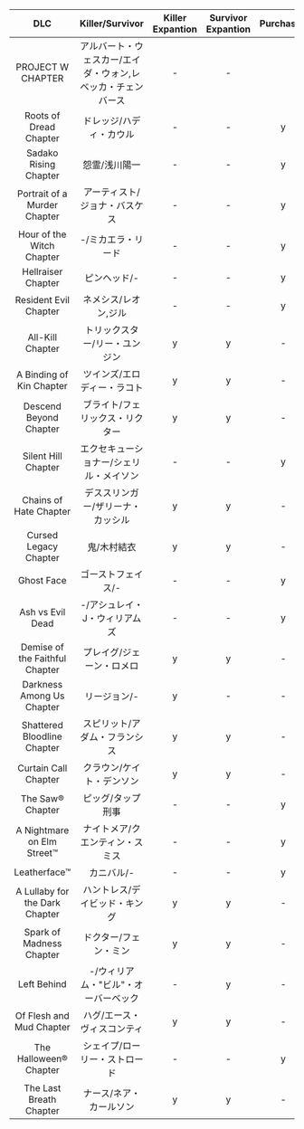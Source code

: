 | DLC | Killer/Survivor | Killer Expantion | Survivor Expantion | Purchased |
| :---: | :---: | :---: | :---: | :---: |
| PROJECT W CHAPTER | アルバート・ウェスカー/エイダ・ウォン,レベッカ・チェンバース | - | - |
| Roots of Dread Chapter | ドレッジ/ハディ・カウル | - | - | y |
| Sadako Rising Chapter | 怨霊/浅川陽一 | - | - | y |
| Portrait of a Murder Chapter | アーティスト/ジョナ・バスケス | - | - | y |
| Hour of the Witch Chapter | -/ミカエラ・リード | - | - | y |
| Hellraiser Chapter | ピンヘッド/- | - | - | y |
| Resident Evil Chapter | ネメシス/レオン,ジル | - | - | y |
| All-Kill Chapter | トリックスター/リー・ユンジン | y | y | - |
| A Binding of Kin Chapter | ツインズ/エロディー・ラコト | y | y | - |
| Descend Beyond Chapter | ブライト/フェリックス・リクター | y | y | - |
| Silent Hill Chapter | エクセキューショナー/シェリル・メイソン | - | - | y |
| Chains of Hate Chapter | デススリンガー/ザリーナ・カッシル | y | y | - |
| Cursed Legacy Chapter | 鬼/木村結衣 | y | y | - |
| Ghost Face | ゴーストフェイス/- | - | - | y |
| Ash vs Evil Dead | -/アシュレイ・J・ウィリアムズ | - | - | y |
| Demise of the Faithful Chapter | プレイグ/ジェーン・ロメロ | y | y | - |
| Darkness Among Us Chapter | リージョン/- | y | - | - |
| Shattered Bloodline Chapter | スピリット/アダム・フランシス | y | y | - |
| Curtain Call Chapter | クラウン/ケイト・デンソン | y | y | - |
| The Saw® Chapter | ピッグ/タップ刑事 | - | - | y |
| A Nightmare on Elm Street™ | ナイトメア/クエンティン・スミス | - | - | y |
| Leatherface™ | カニバル/- | - | - | y |
| A Lullaby for the Dark Chapter | ハントレス/デイビッド・キング | y | y | - |
| Spark of Madness Chapter | ドクター/フェン・ミン | y | y | - |
| Left Behind | -/ウィリアム・"ビル"・オーバーベック | - | y | - |
| Of Flesh and Mud Chapter | ハグ/エース・ヴィスコンティ | y | y | - |
| The Halloween® Chapter | シェイプ/ローリー・ストロード | - | - | y |
| The Last Breath Chapter | ナース/ネア・カールソン | y | y | - |
